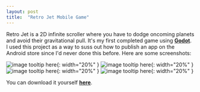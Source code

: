 ```yaml
---
layout: post
title:  "Retro Jet Mobile Game"
---
```


Retro Jet is a 2D infinite scroller where you have to dodge oncoming planets and avoid their gravitational pull. It's my first completed game using [**Godot**](https://godotengine.org/). I used this project as a way to suss out how to publish an app on the Android store since I'd never done this before. Here are some screenshots: 

![image tooltip here](/assets/retro-jet/screenshot1.webp){: width="20%" }
![image tooltip here](/assets/retro-jet/screenshot2.webp){: width="20%" }
![image tooltip here](/assets/retro-jet/screenshot3.webp){: width="20%" }
![image tooltip here](/assets/retro-jet/screenshot4.webp){: width="20%" }

You can download it yourself [**here**](https://play.google.com/store/apps/details?id=org.godotengine.rocket&hl=en&gl=US).

